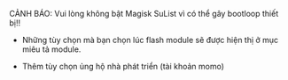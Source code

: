 CẢNH BÁO: Vui lòng không bật Magisk SuList vì có thể gây bootloop thiết bị!!

- Những tùy chọn mà bạn chọn lúc flash module sẽ được hiện thị ở mục miêu tả module.

- Thêm tùy chọn ủng hộ nhà phát triển (tài khoản momo)
